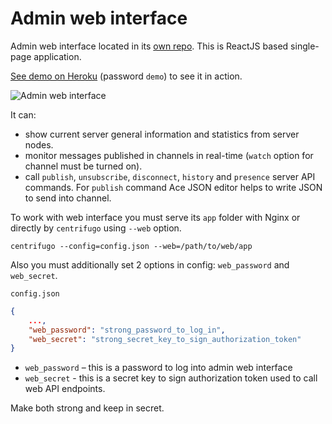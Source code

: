 # Admin web interface

Admin web interface located in its [own repo](https://github.com/centrifugal/web). This
is ReactJS based single-page application.

[See demo on Heroku](https://centrifugo.herokuapp.com) (password `demo`) to see it in action.

![Admin web interface](https://raw.githubusercontent.com/centrifugal/documentation/master/assets/images/web.gif)

It can:

* show current server general information and statistics from server nodes.
* monitor messages published in channels in real-time (`watch` option for channel must be turned on).
* call `publish`, `unsubscribe`, `disconnect`, `history` and `presence` server API commands. For
    `publish` command Ace JSON editor helps to write JSON to send into channel.

To work with web interface you must serve its `app` folder with Nginx or directly
by `centrifugo` using `--web` option.

```
centrifugo --config=config.json --web=/path/to/web/app
```

Also you must additionally set 2 options in config: `web_password` and `web_secret`.

`config.json`

```json
{
    ...,
    "web_password": "strong_password_to_log_in",
    "web_secret": "strong_secret_key_to_sign_authorization_token"
}
```

* `web_password` – this is a password to log into admin web interface
* `web_secret` - this is a secret key to sign authorization token used to call web API endpoints.

Make both strong and keep in secret.